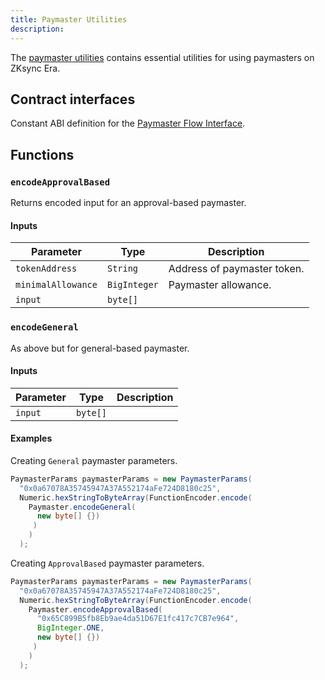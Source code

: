 ```yaml
---
title: Paymaster Utilities
description:
---
```


The [paymaster utilities](https://github.com/zksync-sdk/zksync2-java/blob/master/src/main/java/io/zksync/utils/Paymaster.java)
contains essential utilities for using paymasters on ZKsync Era.

## Contract interfaces

Constant ABI definition for
the [Paymaster Flow Interface](https://github.com/matter-labs/era-contracts/blob/583cb674a2b942dda34e9f46edb5a9f5b696b90a/l2-contracts/contracts/interfaces/IPaymasterFlow.sol).

## Functions

### `encodeApprovalBased`

Returns encoded input for an approval-based paymaster.

#### Inputs

| Parameter          | Type         | Description                 |
| ------------------ | ------------ | --------------------------- |
| `tokenAddress`     | `String`     | Address of paymaster token. |
| `minimalAllowance` | `BigInteger` | Paymaster allowance.        |
| `input`            | `byte[]`     |                             |

### `encodeGeneral`

As above but for general-based paymaster.

#### Inputs

| Parameter | Type     | Description |
| --------- | -------- | ----------- |
| `input`   | `byte[]` |             |

#### Examples

Creating `General` paymaster parameters.

```java
PaymasterParams paymasterParams = new PaymasterParams(
  "0x0a67078A35745947A37A552174aFe724D8180c25",
  Numeric.hexStringToByteArray(FunctionEncoder.encode(
    Paymaster.encodeGeneral(
      new byte[] {})
     )
    )
  );
```

Creating `ApprovalBased` paymaster parameters.

```java
PaymasterParams paymasterParams = new PaymasterParams(
  "0x0a67078A35745947A37A552174aFe724D8180c25",
  Numeric.hexStringToByteArray(FunctionEncoder.encode(
    Paymaster.encodeApprovalBased(
      "0x65C899B5fb8Eb9ae4da51D67E1fc417c7CB7e964",
      BigInteger.ONE,
      new byte[] {})
     )
    )
  );
```
